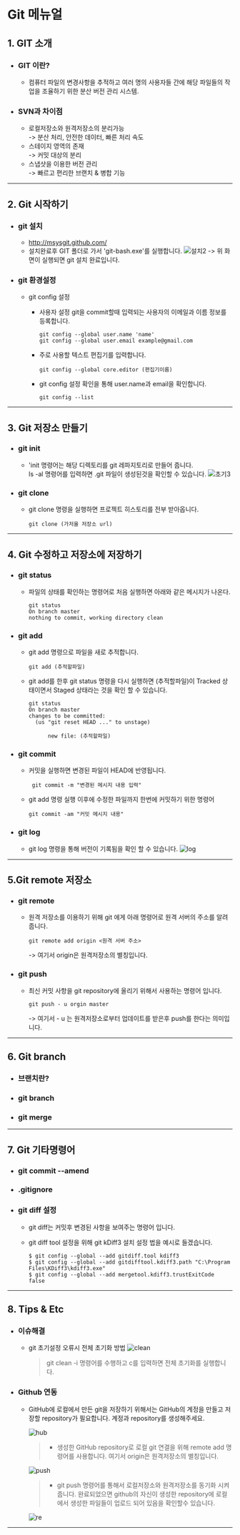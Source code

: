 **Git 메뉴얼**
===
## **1. GIT 소개**
  + ### GIT 이란?
    + 컴퓨터 파일의 변경사항을 추적하고 여러 명의 사용자들 간에 해당 파일들의 작업을 조율하기 위한 분산 버전 관리 시스템.
  + ### SVN과 차이점
    + 로컬저장소와 원격저장소의 분리가능<br>
    -> 분산 처리, 안전한 데이터, 빠른 처리 속도
    + 스테이지 영역의 존재<br>
    -> 커밋 대상의 분리
    + 스냅샷을 이용한 버전 관리<br>
    -> 빠르고 편리한 브랜치 & 병합 기능
---
## **2. Git 시작하기**
+ ### git 설치    
  * http://msysgit.github.com/ 
  * 설치완료후 GIT 폴더로 가서 'git-bash.exe'를 실행합니다.
    ![설치2](./실행화면.png)
    -> 위 화면이 실행되면 git 설치 완료입니다.

+ ### git 환경설정
  + git config 설정  
    + 사용자 설정 git을 commit할때 입력되는 사용자의 이메일과 이름 정보를 등록합니다.<br>
      ``` 
      git config --global user.name 'name'
      git config --global user.email example@gmail.com
      ```
    + 주로 사용할 텍스트 편집기를 입력합니다.

          git config --global core.editor (편집기이름)

    + git config 설정 확인을 통해 user.name과 email을 확인합니다.

          git config --list

---
## **3. Git 저장소 만들기**
  + ### git init
    + 'init 명령어는 해당 디렉토리를 git 레파지토리로 만들어 줍니다.  
    ls -al 명령어를 입력하면 .git 파일이 생성된것을 확인할 수 있습니다.
    ![초기3](./init.png)
  + ### git clone
    + git clone 명령을 실행하면 프로젝트 히스토리를 전부 받아옵니다.   

          git clone (가저올 저장소 url)

---
## **4. Git 수정하고 저장소에 저장하기**

  + ### git status
    + 파일의 상태를 확인하는 명령어로 처음 실행하면 아래와 같은 메시지가 나온다.  

          git status
          On branch master
          nothing to commit, working directory clean

  + ### git add
    + git add 명령으로 파일을 새로 추적합니다.  

          git add (추적할파일)  

    + git add를 한후 git status 명령을 다시 실행하면 (추적할파일)이 Tracked 상태이면서 Staged 상태라는 것을 확인 할 수 있습니다.

          git status
          On branch master
          changes to be committed:
            (us "git reset HEAD ..." to unstage)

                new file: (추적할파일)

         
  + ### git commit
    + 커밋을 실행하면 변경된 파일이 HEAD에 반영됩니다.

           git commit -m "변경된 메시지 내용 입력"  
    + git add 명령 실행 이후에 수정한 파일까지 한번에 커밋하기 위한 명령어 
    
          git commit -am "커밋 메시지 내용"
 
  + ### git log
    + git log 명령을 통해 버전이 기록됨을 확인 할 수 있습니다. 
    ![log](./gitlog.png) 
---
## **5.Git remote 저장소**
  + ### git remote
    + 원격 저장소를 이용하기 위해 git 에게 아래 명령어로 원격 서버의 주소를 알려줍니다.

          git remote add origin <원격 서버 주소>
        -> 여기서 origin은 원격저장소의 별칭입니다.

  + ### git push
    + 최신 커밋 사항을 git repository에 올리기 위해서 사용하는 명령어 입니다.

          git push - u orgin master

        -> 여기서 - u 는 원격저장소로부터 업데이트를 받은후 push를 한다는 의미입니다.
         
---
## **6. Git branch**
  + ### 브랜치란?
  + ### git branch
  + ### git merge
---
## **7. Git 기타명령어**
  + ### git commit --amend
  + ### .gitignore
  + ### git diff 설정 
    + git diff는 커밋후 변경된 사항을 보여주는 명령어 입니다.
    + git diff tool 설정을 위해 git kDiff3 설치 설정 법을 예시로 들겠습니다.

          $ git config --global --add gitdiff.tool kdiff3
          $ git config --global --add gitdifftool.kdiff3.path "C:\Program Files\KDiff3\kdiff3.exe"
          $ git config --global --add mergetool.kdiff3.trustExitCode false
          


---
## **8. Tips & Etc**
  + ### 이슈해결
     + git 초기설정 오류시 전체 초기화 방법
   ![clean](./clean.png)

       > git clean -i 명령어를 수행하고 c를 입력하면 전체 초기화를 실행합니다.

  + ### Github 연동
    + GitHub에 로컬에서 만든 git을 저장하기 위해서는 GitHub의 계정을 만들고 저장할 repository가 필요합니다. 계정과 repository를 생성해주세요.

      ![hub](./github.png)
      > + 생성한 GitHub repository로 로컬 git 연결을 위해 remote add 명령어를  사용합니다. 여기서 origin은 원격저장소의 별칭입니다.  

      ![push](./gitpush.png)
      > + git push 명령어를 통해서 로컬저장소와 원격저장소를 동기화 시켜줍니다.
      완료되었으면 github의 자신이 생성한 repository에 로컬에서 생성한 파일들이 업로드 되어 있음을 확인할수 있습니다.

      ![re](./gitre.png)  

--- 
  



     








